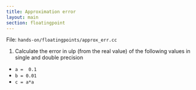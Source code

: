 ```yaml
---
title: Approximation error
layout: main
section: floatingpoint
---
```

File: `hands-on/floatingpoints/approx_err.cc`

1. Calculate the error in ulp (from the real value) of the following values in single and double precision
  - `a =  0.1`
  - `b = 0.01`
  - `c = a*a`

		

